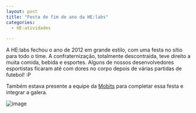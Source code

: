```yaml
---
layout: post
title: "Festa de fim de ano da HE:labs"
categories:
  - HE:atividades
   
---
```


A HE:labs fechou o ano de 2012 em grande estilo, com uma festa no sítio para todo o time. A confraternização, totalmente descontraída, teve direito a muita comida, bebida e esportes. Alguns de nossos desenvolvedores esportistas ficaram até com dores no corpo depois de várias partidas de futebol! :P

Também estava presente a equipe da [Mobits](http://www.mobits.com.br/) para completar essa festa e integrar a galera.

![image](/blog/images/posts/2013-01-07/sitiobuganville.jpg)